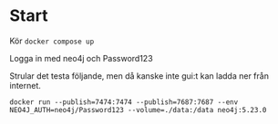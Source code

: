 # Start

Kör `docker compose up`

Logga in med neo4j och Password123

Strular det testa följande, men då kanske inte gui:t kan ladda ner från internet.  

`docker run --publish=7474:7474 --publish=7687:7687 --env NEO4J_AUTH=neo4j/Password123 --volume=./data:/data neo4j:5.23.0`

